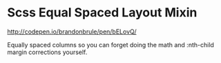 Scss Equal Spaced Layout Mixin
=========================
http://codepen.io/brandonbrule/pen/bELovQ/

Equally spaced columns so you can forget doing the math and :nth-child margin corrections yourself.
